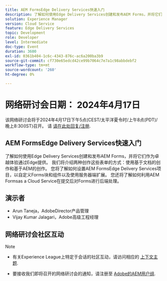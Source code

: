 ```yaml
---
title: AEM FormsEdge Delivery Services快速入门
description: 了解如何使用Edge Delivery Services创建和发布AEM Forms，并将它们作为卓越体验通过Edge提供。 我们将介绍两种创作这些表单的方式 — 使用基于文档的创作和基于AEM的创作。 您将了解如何设置AEM FormsEdge Delivery Services项目，以自定义Forms块和组件以及使用服务器端扩展。 您还将了解如何利用AEM Formsas a Cloud Service在提交后对Forms进行后端处理。
solution: Experience Manager
version: Cloud Service
feature: Edge Delivery Services
topic: Development
role: Developer
level: Intermediate
doc-type: Event
duration: 3600
exl-id: 0361b404-1c6c-4343-876c-ac6a200ba3b9
source-git-commit: cf730e65edcd42ce99b7064c7e7a1c98abbdebf2
workflow-type: tm+mt
source-wordcount: '260'
ht-degree: 0%

---
```


# 网络研讨会日期： 2024年4月17日

该网络研讨会将于2024年4月17日下午5点(CEST/太平洋夏令时/上午8点(PDT)/晚上8:30(IST)召开。
请 [请在此处回复/注册](https://aem-augs.adobe.com/events/details/adobe-experience-manager-aem-learning-chapter-presents-aem-gems-getting-started-with-edge-delivery-services-for-aem-forms/).

## AEM FormsEdge Delivery Services快速入门

了解如何使用Edge Delivery Services创建和发布AEM Forms，并将它们作为卓越体验通过Edge提供。 我们将介绍两种创作这些表单的方式：使用基于文档的创作和基于AEM的创作。 您将了解如何设置AEM FormsEdge Delivery Services项目，以自定义Forms块和组件以及使用服务器端扩展。 您还将了解如何利用AEM Formsas a Cloud Service在提交后对Forms进行后端处理。

## 演示者

* Arun Taneja，AdobeDirector产品管理
* Vijay Kumar Jalagari，Adobe高级工程经理

## 网络研讨会社区互动

>[!NOTE]
> 
>* 有关Experience League上特定于会话的社区互动，请访问相应的 [上下文主题](https://adobe.ly/4aCz0OE).
>
>* 要接收我们即将召开的网络研讨会的通知，请注册至 [Adobe的AEM用户组](https://aem-augs.adobe.com/).
